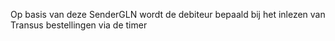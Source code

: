 Op basis van deze SenderGLN wordt de debiteur bepaald bij het inlezen van Transus bestellingen via de timer
